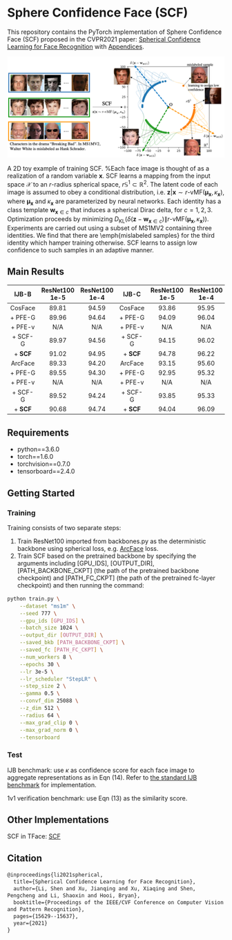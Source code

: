 # Sphere Confidence Face (SCF)

This repository contains the PyTorch implementation of Sphere Confidence Face (SCF) proposed in the CVPR2021 paper: [Spherical Confidence Learning for Face Recognition](https://openaccess.thecvf.com/content/CVPR2021/papers/Li_Spherical_Confidence_Learning_for_Face_Recognition_CVPR_2021_paper.pdf) with [Appendices](https://openaccess.thecvf.com/content/CVPR2021/supplemental/Li_Spherical_Confidence_Learning_CVPR_2021_supplemental.pdf).

<p align="center">
   <img src="scf_illustr.png" title="roc" width="850" />
</p>

A 2D toy example of training SCF. %Each face image is thought of as a realization of a random variable $\mathbf{x}$. SCF learns a mapping from the input space $\mathcal{X}$ to an $r$-radius spherical space, $r\mathbb{S}^1 \subset \mathbb{R}^2$. The latent code of each image is assumed to obey a conditional distribution, i.e. $\mathbf{z}|\mathbf{x} \sim r\text{-vMF}\left(\boldsymbol{\mu}_{\mathbf{x}}, \kappa_{\mathbf{x}}\right)$, where $\boldsymbol{\mu}_{\mathbf{x}}$ and $\kappa_{\mathbf{x}}$ are parameterized by neural networks. Each identity has a class template $\mathbf{w}_{\mathbf{x} \in c}$ that induces a spherical Dirac delta, for $c=1,2,3$. Optimization proceeds by minimizing $D_{\mathrm{KL}} \bigl( \delta\left(\mathbf{z}-\mathbf{w}_{\mathbf{x} \in c} \bigr) \| r\text{-vMF}\left(\boldsymbol{\mu}_{\mathbf{x}}, \kappa_{\mathbf{x}}\right)\right)$. Experiments are carried out using a subset of MS1MV2 containing three identities. We find that there are \emph{mislabeled samples} for the third identity which hamper training otherwise. SCF learns to assign low confidence to such samples in an adaptive manner.

## Main Results
|    IJB-B    | ResNet100 1e-5 | ResNet100 1e-4  |    IJB-C    | ResNet100 1e-5 | ResNet100 1e-4  |
| :------------: | :--------------: | :------: | :------------: | :--------------: | :------: |
| CosFace |       89.81       | 94.59  | CosFace |       93.86       | 95.95  |
| + PFE-G |       89.96       | 94.64  | + PFE-G |       94.09       | 96.04  |
| + PFE-v  |      N/A       |  N/A  |  + PFE-v  |      N/A       |  N/A  |
| + SCF-G  |       89.97       | 94.56  |  + SCF-G  |       94.15       | 96.02  |
| + **SCF**     |       91.02      | 94.95  |  + **SCF**     |       94.78     | 96.22  |
| ArcFace |       89.33       | 94.20  | ArcFace |       93.15       | 95.60  |
| + PFE-G |       89.55       | 94.30  |  + PFE-G |       92.95       | 95.32 |
| + PFE-v  |      N/A       |  N/A  |  + PFE-v  |      N/A       |  N/A  |
| + SCF-G  |       89.52       | 94.24  |  + SCF-G  |       93.85       | 95.33  |
| + **SCF**     |       90.68      | 94.74  |  + **SCF**     |       94.04      | 96.09  |

## Requirements
* python==3.6.0
* torch==1.6.0
* torchvision==0.7.0
* tensorboard==2.4.0

## Getting Started
### Training
Training consists of two separate steps:
1. Train ResNet100 imported from backbones.py as the deterministic backbone using spherical loss, e.g. [ArcFace](https://github.com/deepinsight/insightface/tree/master/recognition/arcface_torch) loss.
2. Train SCF based on the pretrained backbone by specifying the arguments including [GPU_IDS], [OUTPUT_DIR], [PATH_BACKBONE_CKPT] (the path of the pretrained backbone checkpoint) and [PATH_FC_CKPT] (the path of the pretrained fc-layer checkpoint) and then running the command:

``` bash
python train.py \
    --dataset "ms1m" \
    --seed 777 \
    --gpu_ids [GPU_IDS] \
    --batch_size 1024 \
    --output_dir [OUTPUT_DIR] \
    --saved_bkb [PATH_BACKBONE_CKPT] \
    --saved_fc [PATH_FC_CKPT] \
    --num_workers 8 \
    --epochs 30 \
    --lr 3e-5 \
    --lr_scheduler "StepLR" \
    --step_size 2 \
    --gamma 0.5 \
    --convf_dim 25088 \
    --z_dim 512 \
    --radius 64 \
    --max_grad_clip 0 \
    --max_grad_norm 0 \
    --tensorboard
```

### Test

IJB benchmark: use $\kappa$ as confidence score for each face image to aggregate representations as in Eqn (14). Refer to [the standard IJB benchmark](https://github.com/deepinsight/insightface/tree/master/recognition/_evaluation_/ijb) for implementation.

1v1 verification benchmark: use Eqn (13) as the similarity score.

## Other Implementations
SCF in TFace: [SCF](https://github.com/Tencent/TFace/tree/master/tasks/scf)

## Citation
```
@inproceedings{li2021spherical,
  title={Spherical Confidence Learning for Face Recognition},
  author={Li, Shen and Xu, Jianqing and Xu, Xiaqing and Shen, Pengcheng and Li, Shaoxin and Hooi, Bryan},
  booktitle={Proceedings of the IEEE/CVF Conference on Computer Vision and Pattern Recognition},
  pages={15629--15637},
  year={2021}
}
```
